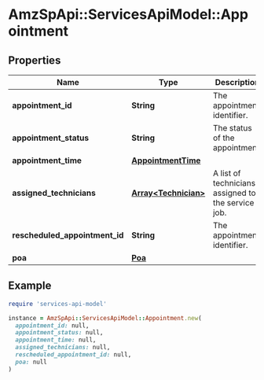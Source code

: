# AmzSpApi::ServicesApiModel::Appointment

## Properties

| Name | Type | Description | Notes |
| ---- | ---- | ----------- | ----- |
| **appointment_id** | **String** | The appointment identifier. | [optional] |
| **appointment_status** | **String** | The status of the appointment. | [optional] |
| **appointment_time** | [**AppointmentTime**](AppointmentTime.md) |  | [optional] |
| **assigned_technicians** | [**Array&lt;Technician&gt;**](Technician.md) | A list of technicians assigned to the service job. | [optional] |
| **rescheduled_appointment_id** | **String** | The appointment identifier. | [optional] |
| **poa** | [**Poa**](Poa.md) |  | [optional] |

## Example

```ruby
require 'services-api-model'

instance = AmzSpApi::ServicesApiModel::Appointment.new(
  appointment_id: null,
  appointment_status: null,
  appointment_time: null,
  assigned_technicians: null,
  rescheduled_appointment_id: null,
  poa: null
)
```

